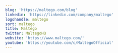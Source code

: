 ```yaml
---
blog: 'https://maltego.com/blog'
linkedin: 'https://linkedin.com/company/maltego'
logohandle: maltego
sort: maltego
title: Maltego
twitter: MaltegoHQ
website: 'https://www.maltego.com/'
youtube: 'https://youtube.com/c/MaltegoOfficial'
---
```


